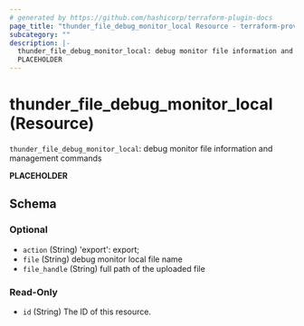 ```yaml
---
# generated by https://github.com/hashicorp/terraform-plugin-docs
page_title: "thunder_file_debug_monitor_local Resource - terraform-provider-thunder"
subcategory: ""
description: |-
  thunder_file_debug_monitor_local: debug monitor file information and management commands
  PLACEHOLDER
---
```


# thunder_file_debug_monitor_local (Resource)

`thunder_file_debug_monitor_local`: debug monitor file information and management commands

__PLACEHOLDER__



<!-- schema generated by tfplugindocs -->
## Schema

### Optional

- `action` (String) 'export': export;
- `file` (String) debug monitor local file name
- `file_handle` (String) full path of the uploaded file

### Read-Only

- `id` (String) The ID of this resource.



